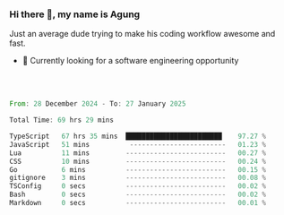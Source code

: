 ### Hi there 👋, my name is Agung
Just an average dude trying to make his coding workflow awesome and fast.

<!--
**agungfir98/agungfir98** is a ✨ _special_ ✨ repository because its `README.md` (this file) appears on your GitHub profile.
-->

- 🔭 Currently looking for a software engineering opportunity
<br/>
<br/>
<!--START_SECTION:waka-->

```rust
From: 28 December 2024 - To: 27 January 2025

Total Time: 69 hrs 29 mins

TypeScript   67 hrs 35 mins  ████████████████████████    97.27 %
JavaScript   51 mins          ------------------------   01.23 %
Lua          11 mins         -------------------------   00.27 %
CSS          10 mins         -------------------------   00.24 %
Go           6 mins          -------------------------   00.15 %
gitignore    3 mins          -------------------------   00.08 %
TSConfig     0 secs          -------------------------   00.02 %
Bash         0 secs          -------------------------   00.02 %
Markdown     0 secs          -------------------------   00.01 %
```

<!--END_SECTION:waka-->
